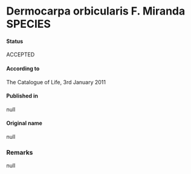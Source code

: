 Dermocarpa orbicularis F. Miranda SPECIES
=======

#### Status
ACCEPTED

#### According to
The Catalogue of Life, 3rd January 2011

#### Published in
null

#### Original name
null

### Remarks
null